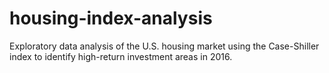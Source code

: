# housing-index-analysis
Exploratory data analysis of the U.S. housing market using the Case-Shiller index to identify high-return investment areas in 2016.
